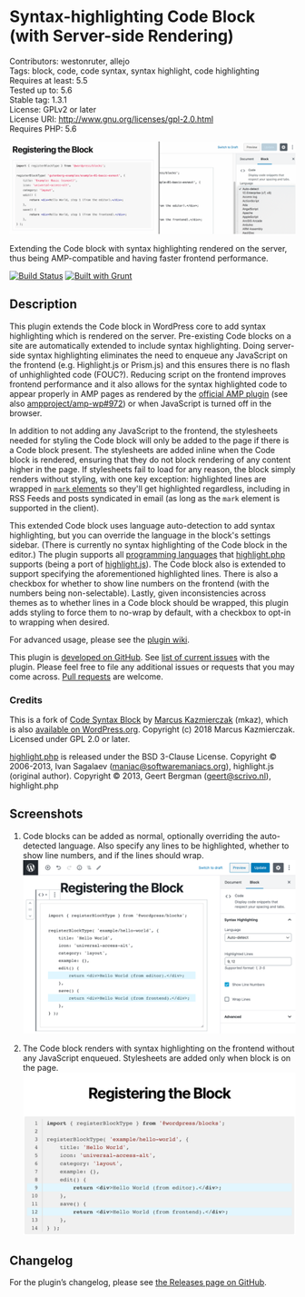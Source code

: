 # Syntax-highlighting Code Block (with Server-side Rendering)

Contributors: westonruter, allejo  
Tags: block, code, code syntax, syntax highlight, code highlighting  
Requires at least: 5.5  
Tested up to: 5.6  
Stable tag: 1.3.1  
License: GPLv2 or later  
License URI: http://www.gnu.org/licenses/gpl-2.0.html  
Requires PHP: 5.6

![Banner](wp-assets/banner-1544x500.png)

Extending the Code block with syntax highlighting rendered on the server, thus being AMP-compatible and having faster frontend performance.

[![Build Status](https://travis-ci.org/westonruter/syntax-highlighting-code-block.svg?branch=develop)](https://travis-ci.org/westonruter/syntax-highlighting-code-block) [![Built with Grunt](https://gruntjs.com/cdn/builtwith.svg)](http://gruntjs.com) 

## Description

This plugin extends the Code block in WordPress core to add syntax highlighting which is rendered on the server. Pre-existing Code blocks on a site are automatically extended to include syntax highlighting. Doing server-side syntax highlighting eliminates the need to enqueue any JavaScript on the frontend (e.g. Highlight.js or Prism.js) and this ensures there is no flash of unhighlighted code (FOUC?). Reducing script on the frontend improves frontend performance and it also allows for the syntax highlighted code to appear properly in AMP pages as rendered by the [official AMP plugin](https://amp-wp.org) (see also [ampproject/amp-wp#972](https://github.com/ampproject/amp-wp/issues/972)) or when JavaScript is turned off in the browser.

In addition to not adding any JavaScript to the frontend, the stylesheets needed for styling the Code block will only be added to the page if there is a Code block present. The stylesheets are added inline when the Code block is rendered, ensuring that they do not block rendering of any content higher in the page. If stylesheets fail to load for any reason, the block simply renders without styling, with one key exception: highlighted lines are wrapped in [`mark` elements](https://developer.mozilla.org/en-US/docs/Web/HTML/Element/mark) so they'll get highlighted regardless, including in RSS Feeds and posts syndicated in email (as long as the `mark` element is supported in the client).

This extended Code block uses language auto-detection to add syntax highlighting, but you can override the language in the block's settings sidebar. (There is currently no syntax highlighting of the Code block in the editor.) The plugin supports all [programming languages](https://highlightjs.org/static/demo/) that [highlight.php](https://github.com/scrivo/highlight.php) supports (being a port of [highlight.js](https://highlightjs.org/)). The Code block also is extended to support specifying the aforementioned highlighted lines. There is also a checkbox for whether to show line numbers on the frontend (with the numbers being non-selectable). Lastly, given inconsistencies across themes as to whether lines in a Code block should be wrapped, this plugin adds styling to force them to no-wrap by default, with a checkbox to opt-in to wrapping when desired.

For advanced usage, please see the [plugin wiki](https://github.com/westonruter/syntax-highlighting-code-block/wiki).

This plugin is [developed on GitHub](https://github.com/westonruter/syntax-highlighting-code-block). See [list of current issues](https://github.com/westonruter/syntax-highlighting-code-block/issues) with the plugin. Please feel free to file any additional issues or requests that you may come across. [Pull requests](https://github.com/westonruter/syntax-highlighting-code-block/pulls) are welcome.

### Credits

This is a fork of [Code Syntax Block](https://github.com/mkaz/code-syntax-block) by [Marcus Kazmierczak](https://mkaz.blog/) (mkaz), which is also [available on WordPress.org](https://wordpress.org/plugins/code-syntax-block/). Copyright (c) 2018 Marcus Kazmierczak. Licensed under GPL 2.0 or later.

[highlight.php](https://github.com/scrivo/highlight.php) is released under the BSD 3-Clause License. Copyright © 2006-2013, Ivan Sagalaev (maniac@softwaremaniacs.org), highlight.js (original author). Copyright © 2013, Geert Bergman (geert@scrivo.nl), highlight.php


## Screenshots

1. Code blocks can be added as normal, optionally overriding the auto-detected language. Also specify any lines to be highlighted, whether to show line numbers, and if the lines should wrap.<br>![Code blocks can be added as normal, optionally overriding the auto-detected language. Also specify any lines to be highlighted, whether to show line numbers, and if the lines should wrap.](wp-assets/screenshot-1.png)

2. The Code block renders with syntax highlighting on the frontend without any JavaScript enqueued. Stylesheets are added only when block is on the page.<br>![The Code block renders with syntax highlighting on the frontend without any JavaScript enqueued. Stylesheets are added only when block is on the page.](wp-assets/screenshot-2.png)

## Changelog

For the plugin’s changelog, please see [the Releases page on GitHub](https://github.com/westonruter/syntax-highlighting-code-block/releases).

